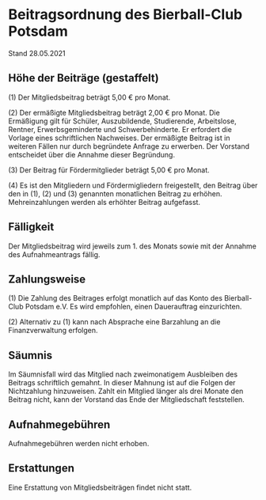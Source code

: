 # Beitragsordnung des Bierball-Club Potsdam

Stand 28.05.2021

## Höhe der Beiträge (gestaffelt)

(1) Der Mitgliedsbeitrag beträgt 5,00 € pro Monat.

(2) Der ermäßigte Mitgliedsbeitrag beträgt 2,00 € pro Monat. Die Ermäßigung gilt für Schüler, Auszubildende, Studierende, Arbeitslose, Rentner, Erwerbsgeminderte und Schwerbehinderte. Er erfordert die Vorlage eines schriftlichen Nachweises. Der ermäßigte Beitrag ist in weiteren Fällen nur durch begründete Anfrage zu erwerben. Der Vorstand entscheidet über die Annahme dieser Begründung.

(3) Der Beitrag für Fördermitglieder beträgt 5,00 € pro Monat.

(4) Es ist den Mitgliedern und Fördermigliedern freigestellt, den Beitrag über den in (1), (2) und (3) genannten monatlichen Beitrag zu erhöhen. Mehreinzahlungen werden als erhöhter Beitrag aufgefasst.

## Fälligkeit

Der Mitgliedsbeitrag wird jeweils zum 1. des Monats sowie mit der Annahme des Aufnahmeantrags fällig.

## Zahlungsweise

(1) Die Zahlung des Beitrages erfolgt monatlich auf das Konto des Bierball-Club Potsdam e.V. Es wird empfohlen, einen Dauerauftrag einzurichten.

(2) Alternativ zu (1) kann nach Absprache eine Barzahlung an die Finanzverwaltung erfolgen.

## Säumnis

Im Säumnisfall wird das Mitglied nach zweimonatigem Ausbleiben des Beitrags schriftlich gemahnt.
In dieser Mahnung ist auf die Folgen der Nichtzahlung hinzuweisen.
Zahlt ein Mitglied länger als drei Monate den Beitrag nicht, kann der Vorstand das Ende der Mitgliedschaft feststellen.

## Aufnahmegebühren

Aufnahmegebühren werden nicht erhoben.

## Erstattungen

Eine Erstattung von Mitgliedsbeiträgen findet nicht statt.


